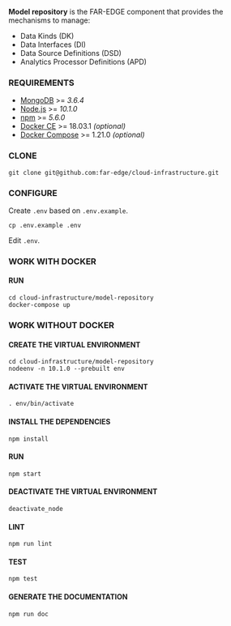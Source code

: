 **Model repository** is the FAR-EDGE component that provides the mechanisms to manage:

* Data Kinds (DK)
* Data Interfaces (DI)
* Data Source Definitions (DSD)
* Analytics Processor Definitions (APD)

### REQUIREMENTS

* [MongoDB](https://www.mongodb.com/) >= *3.6.4*
* [Node.js](https://nodejs.org/) >= *10.1.0*
* [npm](https://www.npmjs.com/) >= *5.6.0*
* [Docker CE](https://www.docker.com/community-edition) >= 18.03.1 *(optional)*
* [Docker Compose](https://docs.docker.com/compose/) >= 1.21.0 *(optional)*

### CLONE

    git clone git@github.com:far-edge/cloud-infrastructure.git

### CONFIGURE

Create `.env` based on `.env.example`.

    cp .env.example .env

Edit `.env`.

### WORK WITH DOCKER

#### RUN

    cd cloud-infrastructure/model-repository
    docker-compose up

### WORK WITHOUT DOCKER

#### CREATE THE VIRTUAL ENVIRONMENT

    cd cloud-infrastructure/model-repository
    nodeenv -n 10.1.0 --prebuilt env

#### ACTIVATE THE VIRTUAL ENVIRONMENT

    . env/bin/activate

#### INSTALL THE DEPENDENCIES

    npm install

#### RUN

    npm start

#### DEACTIVATE THE VIRTUAL ENVIRONMENT

    deactivate_node

#### LINT

    npm run lint

#### TEST

    npm test

#### GENERATE THE DOCUMENTATION

    npm run doc
